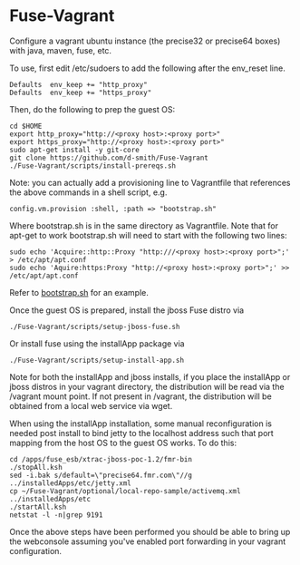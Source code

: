 Fuse-Vagrant
============
Configure a vagrant ubuntu instance (the precise32 or precise64 boxes) with java, maven, fuse, etc.

To use, first edit /etc/sudoers to add the following after the env_reset line.

    Defaults  env_keep += "http_proxy"
    Defaults  env_keep += "https_proxy"

Then, do the following to prep the guest OS:

    cd $HOME
    export http_proxy="http://<proxy host>:<proxy port>"
    export https_proxy="http://<proxy host>:<proxy port>"
    sudo apt-get install -y git-core
    git clone https://github.com/d-smith/Fuse-Vagrant
    ./Fuse-Vagrant/scripts/install-prereqs.sh

Note: you can actually add a provisioning line to Vagrantfile that references the above commands in a shell script, e.g.

    config.vm.provision :shell, :path => "bootstrap.sh"
    
Where bootstrap.sh is in the same directory as Vagrantfile. Note that for apt-get to work bootstrap.sh will need to start with the following two lines:

    sudo echo 'Acquire::http::Proxy "http:///<proxy host>:<proxy port>";' > /etc/apt/apt.conf
    sudo echo 'Aquire:https:Proxy "http://<proxy host>:<proxy port>";' >> /etc/apt/apt.conf
    
Refer to [bootstrap.sh](./bootstrap.sh) for an example.


Once the guest OS is prepared, install the jboss Fuse distro via

    ./Fuse-Vagrant/scripts/setup-jboss-fuse.sh

Or install fuse using the installApp package via

    ./Fuse-Vagrant/scripts/setup-install-app.sh

Note for both the installApp and jboss installs, if you place the installApp or jboss distros in your vagrant directory, the distribution will be read via the /vagrant mount point. If not present in /vagrant, the distribution will be obtained from a local web service via wget.

When using the installApp installation, some manual reconfiguration is
needed post install to bind jetty to the localhost address such that
port mapping from the host OS to the guest OS works. To do this:

    cd /apps/fuse_esb/xtrac-jboss-poc-1.2/fmr-bin
    ./stopAll.ksh
    sed -i.bak s/default=\"precise64.fmr.com\"//g ../installedApps/etc/jetty.xml
    cp ~/Fuse-Vagrant/optional/local-repo-sample/activemq.xml ../installedApps/etc
    ./startAll.ksh
    netstat -l -n|grep 9191

Once the above steps have been performed you should be able to bring up the
webconsole assuming you've enabled port forwarding in your vagrant
configuration.
